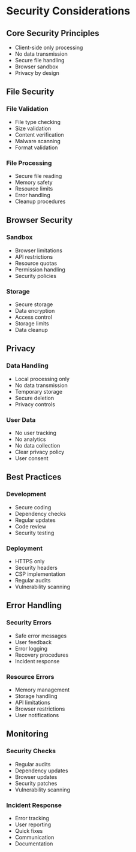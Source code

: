 # Security Considerations

## Core Security Principles
- Client-side only processing
- No data transmission
- Secure file handling
- Browser sandbox
- Privacy by design

## File Security

### File Validation
- File type checking
- Size validation
- Content verification
- Malware scanning
- Format validation

### File Processing
- Secure file reading
- Memory safety
- Resource limits
- Error handling
- Cleanup procedures

## Browser Security

### Sandbox
- Browser limitations
- API restrictions
- Resource quotas
- Permission handling
- Security policies

### Storage
- Secure storage
- Data encryption
- Access control
- Storage limits
- Data cleanup

## Privacy

### Data Handling
- Local processing only
- No data transmission
- Temporary storage
- Secure deletion
- Privacy controls

### User Data
- No user tracking
- No analytics
- No data collection
- Clear privacy policy
- User consent

## Best Practices

### Development
- Secure coding
- Dependency checks
- Regular updates
- Code review
- Security testing

### Deployment
- HTTPS only
- Security headers
- CSP implementation
- Regular audits
- Vulnerability scanning

## Error Handling

### Security Errors
- Safe error messages
- User feedback
- Error logging
- Recovery procedures
- Incident response

### Resource Errors
- Memory management
- Storage handling
- API limitations
- Browser restrictions
- User notifications

## Monitoring

### Security Checks
- Regular audits
- Dependency updates
- Browser updates
- Security patches
- Vulnerability scanning

### Incident Response
- Error tracking
- User reporting
- Quick fixes
- Communication
- Documentation 